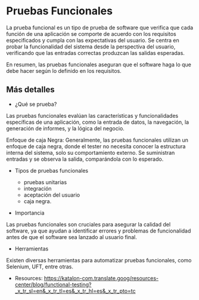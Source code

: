 # Pruebas Funcionales

La prueba funcional es un tipo de prueba de software que verifica que cada función de una aplicación se comporte de acuerdo con los requisitos especificados y cumpla con las expectativas del usuario. Se centra en probar la funcionalidad del sistema desde la perspectiva del usuario, verificando que las entradas correctas produzcan las salidas esperadas. 

En resumen, las pruebas funcionales aseguran que el software haga lo que debe hacer según lo definido en los requisitos. 

## Más detalles

* ¿Qué se prueba?

Las pruebas funcionales evalúan las características y funcionalidades específicas de una aplicación, como la entrada de datos, la navegación, la generación de informes, y la lógica del negocio. 

Enfoque de caja Negra: Generalmente, las pruebas funcionales utilizan un enfoque de caja negra, donde el tester no necesita conocer la estructura interna del sistema, solo su comportamiento externo. Se suministran entradas y se observa la salida, comparándola con lo esperado. 

* Tipos de pruebas funcionales
    - pruebas unitarias
    - integración
    - aceptación del usuario
    - caja negra.

* Importancia

Las pruebas funcionales son cruciales para asegurar la calidad del software, ya que ayudan a identificar errores y problemas de funcionalidad antes de que el software sea lanzado al usuario final.

* Herramientas

Existen diversas herramientas para automatizar pruebas funcionales, como Selenium, UFT, entre otras. 

* Resources: https://katalon-com.translate.goog/resources-center/blog/functional-testing?_x_tr_sl=en&_x_tr_tl=es&_x_tr_hl=es&_x_tr_pto=tc